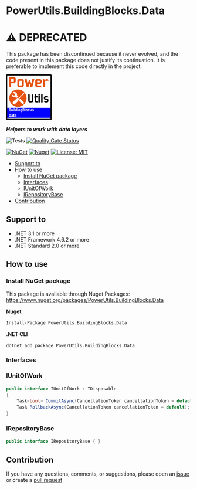 # PowerUtils.BuildingBlocks.Data

# :warning: DEPRECATED

This package has been discontinued because it never evolved, and the code present in this package does not justify its continuation. It is preferable to implement this code directly in the project.

![Logo](https://raw.githubusercontent.com/TechNobre/PowerUtils.BuildingBlocks.Data/main/assets/logo/logo_128x128.png)

***Helpers to work with data layers***

![Tests](https://github.com/TechNobre/PowerUtils.BuildingBlocks.Data/actions/workflows/tests.yml/badge.svg)
[![Quality Gate Status](https://sonarcloud.io/api/project_badges/measure?project=TechNobre_PowerUtils.BuildingBlocks.Data&metric=alert_status)](https://sonarcloud.io/summary/new_code?id=TechNobre_PowerUtils.BuildingBlocks.Data)

[![NuGet](https://img.shields.io/nuget/v/PowerUtils.BuildingBlocks.Data.svg)](https://www.nuget.org/packages/PowerUtils.BuildingBlocks.Data)
[![Nuget](https://img.shields.io/nuget/dt/PowerUtils.BuildingBlocks.Data.svg)](https://www.nuget.org/packages/PowerUtils.BuildingBlocks.Data)
[![License: MIT](https://img.shields.io/github/license/TechNobre/PowerUtils.BuildingBlocks.Data.svg)](https://github.com/TechNobre/PowerUtils.BuildingBlocks.Data/blob/main/LICENSE)


- [Support to ](#support-to-)
- [How to use ](#how-to-use-)
  - [Install NuGet package](#install-nuget-package)
  - [Interfaces ](#interfaces-)
  - [IUnitOfWork ](#iunitofwork-)
  - [IRepositoryBase ](#irepositorybase-)
- [Contribution](#contribution)



## Support to <a name="support-to"></a>
- .NET 3.1 or more
- .NET Framework 4.6.2 or more
- .NET Standard 2.0 or more



## How to use <a name="how-to-use"></a>

### Install NuGet package
This package is available through Nuget Packages: https://www.nuget.org/packages/PowerUtils.BuildingBlocks.Data

**Nuget**
```bash
Install-Package PowerUtils.BuildingBlocks.Data
```

**.NET CLI**
```
dotnet add package PowerUtils.BuildingBlocks.Data
```



### Interfaces <a name="Interfaces"></a>


### IUnitOfWork <a name="Interfaces.IUnitOfWork"></a>

```csharp
public interface IUnitOfWork : IDisposable
{
    Task<bool> CommitAsync(CancellationToken cancellationToken = default);
    Task RollbackAsync(CancellationToken cancellationToken = default);
}
```


### IRepositoryBase <a name="Interfaces.IRepositoryBase"></a>

```csharp
public interface IRepositoryBase { }
```



## Contribution<a name="contribution"></a>

If you have any questions, comments, or suggestions, please open an [issue](https://github.com/TechNobre/PowerUtils.BuildingBlocks.Data/issues/new/choose) or create a [pull request](https://github.com/TechNobre/PowerUtils.BuildingBlocks.Data/compare)
